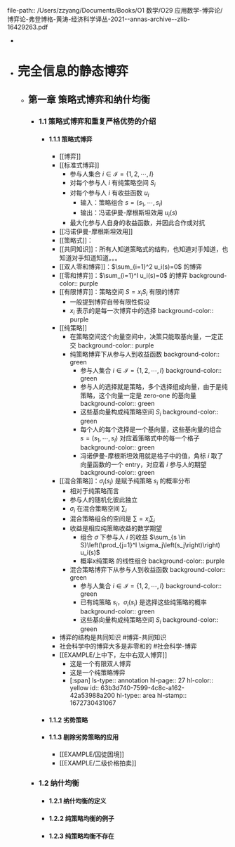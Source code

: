 file-path:: /Users/zzyang/Documents/Books/O1 数学/O29 应用数学-博弈论/博弈论-弗登博格-黄涛-经济科学译丛-2021--annas-archive--zlib-16429263.pdf

-
- # 完全信息的静态博弈
	- ## 第一章 策略式博弈和纳什均衡
		- ### 1.1 策略式博弈和重复严格优势的介绍
			- #### 1.1.1 策略式博弈
				- [[博弈]]
				- [[标准式博弈]]
					- 参与人集合 $i \in \mathscr{I}=\{1,2, \cdots, I\}$
					- 对每个参与人 $i$ 有纯策略空间 $S_i$
					- 对每个参与人 $i$ 有收益函数 $u_i$
						- 输入：策略组合 $s=\left(s_1, \cdots, s_I\right)$
						- 输出：冯诺伊曼-摩根斯坦效用 $u_i(s)$
					- 最大化参与人自身的收益函数，并因此合作或对抗
				- [[冯诺伊曼-摩根斯坦效用]]
				- [[策略式]]：
				- [[共同知识]]：所有人知道策略式的结构，也知道对手知道，也知道对手知道知道。。。
				- [[双人零和博弈]]：$\sum_{i=1}^2 u_i(s)=0$ 的博弈
				- [[零和博弈]]：$\sum_{i=1}^I u_i(s)=0$ 的博弈
				  background-color:: purple
				- [[有限博弈]]：策略空间 $S=x_i S_i$ 有限的博弈
					- 一般提到博弈自带有限性假设
					- $x_i$ 表示的是每一次博弈中的选择
					  background-color:: purple
				- [[纯策略]]
					- 在策略空间这个向量空间中，决策只能取基向量，一定正交
					  background-color:: purple
					- 纯策略博弈下从参与人到收益函数
					  background-color:: green
						- 参与人集合 $i \in \mathscr{I}=\{1,2, \cdots, I\}$
						  background-color:: green
						- 参与人的选择就是策略，多个选择组成向量，由于是纯策略，这个向量一定是 zero-one 的基向量
						  background-color:: green
						- 这些基向量构成纯策略空间 $S_i$
						  background-color:: green
						- 每个人的每个选择是一个基向量，这些基向量的组合 $s=\left(s_1, \cdots, s_I\right)$ 对应着策略式中的每一个格子
						  background-color:: green
						- 冯诺伊曼-摩根斯坦效用就是格子中的值，角标 $i$ 取了向量函数的一个 entry，对应着 $i$ 参与人的期望
						  background-color:: green
				- [[混合策略]]：$\sigma_i\left(s_i\right)$ 是赋予纯策略 $s_i$ 的概率分布
					- 相对于纯策略而言
					- 参与人的随机化彼此独立
					- $\sigma_i$ 在混合策略空间 $\sum_i$
					- 混合策略组合的空间是 $\sum=x_i \sum_i$
					- 收益是相应纯策略收益的数学期望
						- 组合 $\sigma$ 下参与人 $i$ 的收益 $\sum_{s \in S}\left(\prod_{j=1}^I \sigma_j\left(s_j\right)\right) u_i(s)$
						- 概率x纯策略 的线性组合
						  background-color:: purple
					- 混合策略博弈下从参与人到收益函数
					  background-color:: green
						- 参与人集合 $i \in \mathscr{I}=\{1,2, \cdots, I\}$
						  background-color:: green
						- 已有纯策略 $s_i$，$\sigma_i\left(s_i\right)$ 是选择这些纯策略的概率
						  background-color:: green
						- 这些基向量构成纯策略空间 $S_i$
						  background-color:: green
				- 博弈的结构是共同知识 #博弈-共同知识
				- 社会科学中的博弈大多是非零和的 #社会科学-博弈
				- [[EXAMPLE/上中下，左中右双人博弈]]
					- 这是一个有限双人博弈
					- 这是一个纯策略博弈
					- [:span]
					  ls-type:: annotation
					  hl-page:: 27
					  hl-color:: yellow
					  id:: 63b3d740-7599-4c8c-a162-42a53988a200
					  hl-type:: area
					  hl-stamp:: 1672730431067
			- #### 1.1.2 劣势策略
			- #### 1.1.3 剔除劣势策略的应用
				- [[EXAMPLE/囚徒困境]]
				- [[EXAMPLE/二级价格拍卖]]
		- ### 1.2 纳什均衡
			- #### 1.2.1 纳什均衡的定义
			- #### 1.2.2 纯策略均衡的例子
			- #### 1.2.3 纯策略均衡不存在